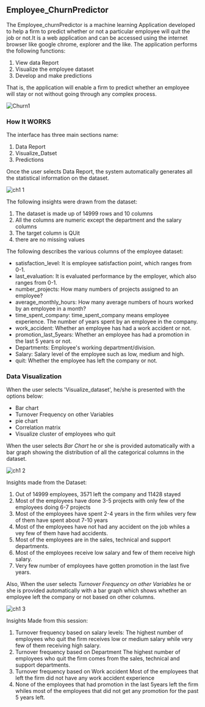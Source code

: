 ## Employee_ChurnPredictor
The Employee_churnPredictor is a machine learning Application developed to help a firm to predict whether or not a particular employee will quit the job or not.It is a web application and can be accessed using the internet browser like  google chrome, explorer and the like. The application performs the following functions:
1. View data Report
2. Visualize the employee dataset
3. Develop and make predictions

That is, the application will enable a firm to predict whether an employee will stay or not without going through any complex process.

![Churn1](https://user-images.githubusercontent.com/68768460/93776747-6a868380-fc13-11ea-979a-3054578e5dd0.png)

### How It WORKS
The interface has three main sections name:
1. Data Report
2. Visualize_Datset
3. Predictions

Once the user selects Data Report, the system automatically generates all the statistical information on the dataset.


![ch1 1](https://user-images.githubusercontent.com/68768460/93778754-c6520c00-fc15-11ea-82e1-f62ce81d178f.gif)

The following insights were drawn from the dataset:
1. The dataset is made up of 14999 rows and 10 columns
2. All the columns are numeric except the department and the salary columns
3. The target column is QUit
4. there are no missing values

The following describes the various columns of the employee dataset:
* satisfaction_level: It is employee satisfaction point, which ranges from 0-1.
* last_evaluation: It is evaluated performance by the employer, which also ranges from 0-1.
* number_projects: How many numbers of projects assigned to an employee?
* average_monthly_hours: How many average numbers of hours worked by an employee in a month?
* time_spent_company: time_spent_company means employee experience. The number of years spent by an employee in the company.
* work_accident: Whether an employee has had a work accident or not.
* promotion_last_5years: Whether an employee has had a promotion in the last 5 years or not.
* Departments: Employee's working department/division.
* Salary: Salary level of the employee such as low, medium and high.
* quit: Whether the employee has left the company or not.

### Data Visualization
When the user selects 'Visualize_dataset', he/she is presented with the options below:
* Bar chart
* Turnover Frequency on other Variables
* pie chart
* Correlation matrix
* Visualize cluster of employees who quit

When the user selects *Bar Chart* he or she is provided automatically with a bar graph showing the distribution of all the categorical columns in the dataset.

![ch1 2](https://user-images.githubusercontent.com/68768460/93781694-2c8c5e00-fc19-11ea-8e30-87a1f9d001c6.gif)

Insights made from the Dataset:
1. Out of 14999 employees, 3571 left the company and 11428 stayed 
2. Most of the employees have done 3-5 projects with only few of the employees doing 6-7 projects
3. Most of the employees have spent 2-4 years in the firm whiles very few of them have spent about 7-10 years
4. Most of the employees have not had any accident on the job whiles a vey few of them have had accidents.
5. Most of the employees are in the sales, technical and support departments.
6. Most of the employees receive low salary and few of them receive high salary.
7. Very few number of employees have gotten promotion in the last five years.

Also, When the user selects *Turnover Frequency on other Variables* he or she is provided automatically with a bar graph which shows whether an employee left the company or not based on other columns.

![ch1 3](https://user-images.githubusercontent.com/68768460/93784844-f8b33780-fc1c-11ea-966b-a7659e3a761f.gif)

Insights Made from this session:
1. Turnover frequency based on salary levels:
 The highest number of employees who quit the firm receives low or medium salary while very few of them receiving high salary.
2. Turnover frequency based on Department 
The highest number of employees who quit the firm comes from the sales, technical and support departments.
3. Turnover frequency based on Work accident
Most of the employees that left the firm did not have any work accident experience 
4. None of the employees that had promotion in the last 5years left the firm whiles most of the employees that did not get any promotion for the past 5 years left.





